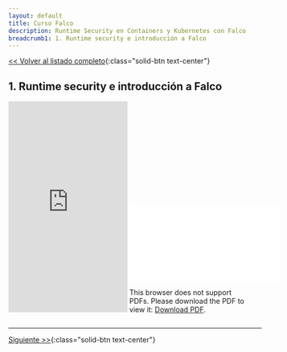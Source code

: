 ```yaml
---
layout: default
title: Curso Falco
description: Runtime Security en Containers y Kubernetes con Falco
breadcrumb1: 1. Runtime security e introducción a Falco
---
```

[<< Volver al listado completo](../){:class="solid-btn text-center"}

## 1. Runtime security e introducción a Falco

<div style="display:inline-block; width:47%;"
     class="embed-responsive embed-responsive-4by3">
    <iframe width="100%" height="420" src="https://www.youtube.com/embed/lFOeryn_g7I" title="YouTube video player" frameborder="0" allow="accelerometer; autoplay; clipboard-write; encrypted-media; gyroscope; picture-in-picture" allowfullscreen></iframe>
</div>
<div style="display:inline-block; width:47%;"
     class="embed-responsive embed-responsive-4by3">
    <object data="./1.pdf" type="application/pdf" width="520px" height="420px" style="">
        <embed src="./1.pdf">
            <p>This browser does not support PDFs. Please download the PDF to view it: <a href="./1.pdf">Download PDF</a>.</p>
        </embed>
    </object>
</div>

---
[Siguiente >>](2.1.md){:class="solid-btn text-center"}
